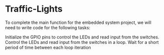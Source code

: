 # Traffic-Lights
To complete the main function for the embedded system project, we will need to write code for the following tasks:

Initialize the GPIO pins to control the LEDs and read input from the switches.
Control the LEDs and read input from the switches in a loop.
Wait for a short period of time between each loop iteration
